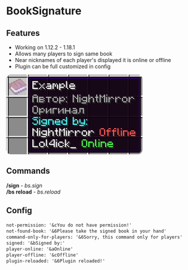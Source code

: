 # BookSignature

## Features
- Working on 1.12.2 - 1.18.1
- Allows many players to sign same book
- Near nicknames of each player's displayed it is online or
  offline
- Plugin can be full customized in config

![Example](example.png)

## Commands
**/sign** - *bs.sign*\
**/bs reload** - *bs.reload*

## Config
```
not-permission: '&cYou do not have permission!'
not-found-book: '&6Please take the signed book in your hand'
command-only-for-players: '&6Sorry, this command only for players'
signed: '&bSigned by:'
player-online: '&aOnline'
player-offline: '&cOffline'
plugin-reloaded: '&6Plugin reloaded!'
```



